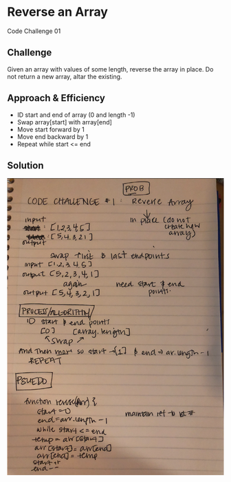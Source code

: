 # Reverse an Array
Code Challenge 01

## Challenge
Given an array with values of some length, reverse the array in place.  Do not return a new array, altar the existing.  

## Approach & Efficiency
- ID start and end of array (0 and length -1)
- Swap array[start] with array[end]
- Move start forward by 1 
- Move end backward by 1
- Repeat while start <= end

## Solution
![whiteboard](Whiteboard.png)

